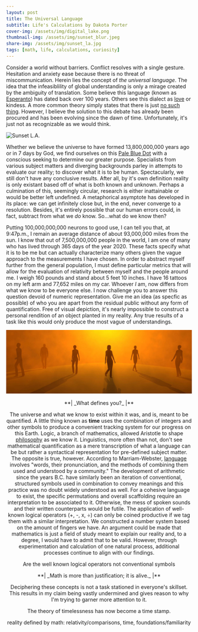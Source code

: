 ```yaml
---
layout: post
title: The Universal Language
subtitle: Life's Calculations by Dakota Porter
cover-img: /assets/img/digital_lake.png
thumbnail-img: /assets/img/sunset_blur.jpeg
share-img: /assets/img/sunset_la.jpg
tags: [math, life, calculations, curiosity]
---
```


Consider a world without barriers. Conflict resolves with a single gesture. Hesitation and anxiety ease because there is no threat of miscommunication. Herein lies the concept of _the universal language_. The idea that the infeasiblility of global understanding is only a mirage created by the ambiguity of translation. Some believe this language (known as [Esperanto](https://www.npr.org/sections/goatsandsoda/2015/06/13/413968033/esperanto-is-not-dead-can-the-universal-language-make-a-comeback)) has dated back over 100 years. Others see this dialect as [love](https://loverevolutionblog.com/kindness-the-universal-language-of-love/) or kindess. A more common theory simply states that there is just [no such thing](https://www.vice.com/en/article/ezpvx4/why-humans-dont-have-a-universal-language). However, I believe the solution to this debate has already been procured and has been evolving since the dawn of time. Unfortunately, it's just not as recognizable as we would think.

![Sunset L.A.](/assets/img/sunset_la.jpg)

Whether we believe the universe to have formed 13,800,000,000 years ago or in 7 days by God, we find ourselves on this [Pale Blue Dot](https://www.planetary.org/worlds/pale-blue-dot) with a conscious seeking to determine our greater purpose. Specialists from various subject matters and diverging backgrounds parley in attempts to evaluate our reality; to discover what it is to be human. Spectacularly, we still don't have any conclusive results. After all, by it's own definition reality is only existant based off of what is both known and unknown. Perhaps a culmination of this, seemingly circular, research is either inattainable or would be better left undefined. A metaphorical asymptote has developed in its place: we can get infinitely close but, in the end, never converge to a resolution. Besides, it's entirely possible that our human errors could, in fact, subtract from what we _do_ know. So...what do we know then?

Putting 100,000,000,000 neurons to good use, I can tell you that, at 9:47p.m., I remain an average distance of about 93,000,000 miles from the sun. I know that out of 7,500,000,000 people in the world, I am one of many who has lived through 365 days of the year 2020. These facts specify what it is to be me but can actually characterize many others given the vague approach to the measurements I have chosen. In order to abstract myself further from the general population, I must define particular metrics that will allow for the evaluation of relativity between myself and the people around me. I weigh 160 pounds and stand about 5 feet 10 inches. I have 16 tattoos on my left arm and 77,652 miles on my car. Whoever _I_ am, now differs from what we know to be everyone else. I now challenge you to answer this question devoid of numeric representation. Give me an idea (as specfic as possible) of who you are apart from the residual public without any form of quantification. Free of visual depiction, it's nearly impossible to construct a personal rendition of an object planted in my reality. Any true results of a task like this would only produce the most vague of understandings.

![Reality](/assets/img/reality.jpg)

<div align="center" markdown='1'> **| _What defines you?_ |**

The universe and what we know to exist within it was, and is, meant to be quantified. A little thing known as **time** uses the combination of integers and other symbols to produce a convenient tracking system for our progress on this Earth. Logic, a branch of mathematics, allowed Aristotle to shape [philosophy](https://www.biography.com/scholar/aristotle) as we know it. Linguistics, more often than not, don't see mathematical quantification as a mere transcription of what a language can be but rather a syntactical representation for pre-defined subject matter. The opposite is true, however. According to Marriam-Webster, [language](https://www.merriam-webster.com/dictionary/language) involves "words, their pronunciation, and the methods of combining them used and understood by a community." The development of arithmetic since the years B.C. have similarly been an iteration of conventional, structured symbols used in combination to convey meanings and this practice was no doubt widely understood as well. For a cohesive language to exist, the specific permutations and overall scaffolding require an interpretation to be associated to it. Otherwise, the mess of spoken sounds and their written counterparts would be futile. The application of well-known logical operators (+, -, x, ÷) can only be coined productive if we tag them with a similar interpretation. We constructed a number system based on the amount of fingers we have. An argument could be made that mathematics is just a field of study meant to explain our reality and, to a degree, I would have to admit that to be valid. However, through experimentation and calculation of one natural process, additional processes continue to align with our findings.

Are the well known logical operators  not conventional symbols

<div align="center" markdown='1'> **| _Math is more than justification; it is alive._ |**



Deciphering these concepts is not a task stationed in everyone's skillset. This results in my claim being vastly undermined and gives reason to why I'm trying to garner more attention to it. 


The theory of timelessness has now become a time stamp.

reality defined by math: relativity/comparisons, time, foundations/familiarity
